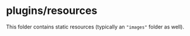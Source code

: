 # plugins/resources

This folder contains static resources (typically an `"images"` folder as well).
